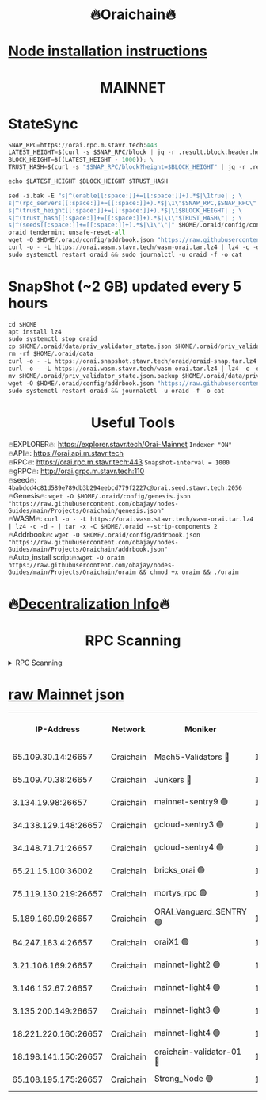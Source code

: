 <h1 align="center"> 🔥Oraichain🔥</h1>

[Node installation instructions](https://github.com/obajay/nodes-Guides/tree/main/Projects/Oraichain)
=
<h1 align="center"> MAINNET</h1>

# StateSync
```python
SNAP_RPC=https://orai.rpc.m.stavr.tech:443
LATEST_HEIGHT=$(curl -s $SNAP_RPC/block | jq -r .result.block.header.height); \
BLOCK_HEIGHT=$((LATEST_HEIGHT - 1000)); \
TRUST_HASH=$(curl -s "$SNAP_RPC/block?height=$BLOCK_HEIGHT" | jq -r .result.block_id.hash)

echo $LATEST_HEIGHT $BLOCK_HEIGHT $TRUST_HASH

sed -i.bak -E "s|^(enable[[:space:]]+=[[:space:]]+).*$|\1true| ; \
s|^(rpc_servers[[:space:]]+=[[:space:]]+).*$|\1\"$SNAP_RPC,$SNAP_RPC\"| ; \
s|^(trust_height[[:space:]]+=[[:space:]]+).*$|\1$BLOCK_HEIGHT| ; \
s|^(trust_hash[[:space:]]+=[[:space:]]+).*$|\1\"$TRUST_HASH\"| ; \
s|^(seeds[[:space:]]+=[[:space:]]+).*$|\1\"\"|" $HOME/.oraid/config/config.toml
oraid tendermint unsafe-reset-all
wget -O $HOME/.oraid/config/addrbook.json "https://raw.githubusercontent.com/obajay/nodes-Guides/main/Projects/Oraichain/addrbook.json"
curl -o - -L https://orai.wasm.stavr.tech/wasm-orai.tar.lz4 | lz4 -c -d - | tar -x -C $HOME/.oraid --strip-components 2
sudo systemctl restart oraid && sudo journalctl -u oraid -f -o cat
```
# SnapShot (~2 GB) updated every 5 hours
```python
cd $HOME
apt install lz4
sudo systemctl stop oraid
cp $HOME/.oraid/data/priv_validator_state.json $HOME/.oraid/priv_validator_state.json.backup
rm -rf $HOME/.oraid/data
curl -o - -L https://orai.snapshot.stavr.tech/oraid/oraid-snap.tar.lz4 | lz4 -c -d - | tar -x -C $HOME/.oraid --strip-components 2
curl -o - -L https://orai.wasm.stavr.tech/wasm-orai.tar.lz4 | lz4 -c -d - | tar -x -C $HOME/.oraid --strip-components 2
mv $HOME/.oraid/priv_validator_state.json.backup $HOME/.oraid/data/priv_validator_state.json
wget -O $HOME/.oraid/config/addrbook.json "https://raw.githubusercontent.com/obajay/nodes-Guides/main/Projects/Oraichain/addrbook.json"
sudo systemctl restart oraid && journalctl -u oraid -f -o cat
```

 <h1 align="center"> Useful Tools</h1>

🔥EXPLORER🔥:     https://explorer.stavr.tech/Orai-Mainnet        `Indexer "ON"` \
🔥API🔥:          https://orai.api.m.stavr.tech \
🔥RPC🔥:          https://orai.rpc.m.stavr.tech:443              `Snapshot-interval = 1000` \
🔥gRPC🔥:         http://orai.grpc.m.stavr.tech:110 \
🔥seed🔥:      `4babdcd4c81d589e789db3b294eebcd779f2227c@orai.seed.stavr.tech:2056` \
🔥Genesis🔥:   `wget -O $HOME/.oraid/config/genesis.json "https://raw.githubusercontent.com/obajay/nodes-Guides/main/Projects/Oraichain/genesis.json"` \
🔥WASM🔥:      `curl -o - -L https://orai.wasm.stavr.tech/wasm-orai.tar.lz4 | lz4 -c -d - | tar -x -C $HOME/.oraid --strip-components 2` \
🔥Addrbook🔥:  `wget -O $HOME/.oraid/config/addrbook.json "https://raw.githubusercontent.com/obajay/nodes-Guides/main/Projects/Oraichain/addrbook.json"` \
🔥Auto_install script🔥:`wget -O oraim https://raw.githubusercontent.com/obajay/nodes-Guides/main/Projects/Oraichain/oraim && chmod +x oraim && ./oraim`

🔥[Decentralization Info](https://github.com/obajay/StateSync-snapshots/tree/main/Projects/Oraichain/Decentralization)🔥
=
<h1 align="center"> RPC Scanning</h1>

<details>
<summary>RPC Scanning</summary>

<h2 align="center"> We scan nodes in real time every 4 hours. And we provide the final result of RPC endpoints.
We cannot influence the operation of these nodes in any way. </h2>


```python
If Voting Power is higher than 0 --> then the Node is a validator of the network and may be subject to attack and be a potential threat to the chain.
```
```python
We marked such validators with a red symbol
```

</details>

[raw Mainnet json](https://rpc-check.oraim.stavr.tech/oraim/rpc-oraim-result.json)
=


<table><tr><th>IP-Address</th><th>Network</th><th>Moniker</th><th>Latest Block Height</th><th>Earliest Block Height</th><th>Catching Up</th><th>Tx Index</th><th>Voting Power</th><th>Scan Time</th></tr><tr><td>65.109.30.14:26657</td><td>Oraichain</td><td>Mach5-Validators 🔴</td><td>17194739</td><td>0</td><td>False</td><td>off</td><td>212</td><td>2024-03-28T14:20:17.038713537UTC</td></tr><tr><td>65.109.70.38:26657</td><td>Oraichain</td><td>Junkers 🔴</td><td>17194758</td><td>0</td><td>False</td><td>off</td><td>197419</td><td>2024-03-28T14:20:32.843964661UTC</td></tr><tr><td>3.134.19.98:26657</td><td>Oraichain</td><td>mainnet-sentry9 🟢</td><td>17194707</td><td>1</td><td>False</td><td>on</td><td>0</td><td>2024-03-28T14:19:45.097632122UTC</td></tr><tr><td>34.138.129.148:26657</td><td>Oraichain</td><td>gcloud-sentry3 🟢</td><td>17194724</td><td>1</td><td>False</td><td>on</td><td>0</td><td>2024-03-28T14:20:00.294155529UTC</td></tr><tr><td>34.148.71.71:26657</td><td>Oraichain</td><td>gcloud-sentry4 🟢</td><td>17194732</td><td>1</td><td>False</td><td>on</td><td>0</td><td>2024-03-28T14:20:09.822959312UTC</td></tr><tr><td>65.21.15.100:36002</td><td>Oraichain</td><td>bricks_orai 🟢</td><td>17194747</td><td>15848470</td><td>False</td><td>on</td><td>0</td><td>2024-03-28T14:20:24.000225650UTC</td></tr><tr><td>75.119.130.219:26657</td><td>Oraichain</td><td>mortys_rpc 🟢</td><td>17194732</td><td>15960001</td><td>False</td><td>on</td><td>0</td><td>2024-03-28T14:20:10.456499793UTC</td></tr><tr><td>5.189.169.99:26657</td><td>Oraichain</td><td>ORAI_Vanguard_SENTRY 🟢</td><td>17194679</td><td>16090001</td><td>False</td><td>off</td><td>0</td><td>2024-03-28T14:19:16.269693558UTC</td></tr><tr><td>84.247.183.4:26657</td><td>Oraichain</td><td>oraiX1 🟢</td><td>17177085</td><td>16177601</td><td>False</td><td>on</td><td>0</td><td>2024-03-28T14:20:26.430159966UTC</td></tr><tr><td>3.21.106.169:26657</td><td>Oraichain</td><td>mainnet-light2 🟢</td><td>17194695</td><td>16436001</td><td>False</td><td>on</td><td>0</td><td>2024-03-28T14:19:35.412662286UTC</td></tr><tr><td>3.146.152.67:26657</td><td>Oraichain</td><td>mainnet-light4 🟢</td><td>17194707</td><td>16436001</td><td>False</td><td>on</td><td>0</td><td>2024-03-28T14:19:45.927841023UTC</td></tr><tr><td>3.135.200.149:26657</td><td>Oraichain</td><td>mainnet-light3 🟢</td><td>17194715</td><td>16436001</td><td>False</td><td>on</td><td>0</td><td>2024-03-28T14:19:52.794071848UTC</td></tr><tr><td>18.221.220.160:26657</td><td>Oraichain</td><td>mainnet-light4 🟢</td><td>17194722</td><td>16588001</td><td>False</td><td>on</td><td>0</td><td>2024-03-28T14:19:57.585866274UTC</td></tr><tr><td>18.198.141.150:26657</td><td>Oraichain</td><td>oraichain-validator-01 🔴</td><td>17194742</td><td>16650390</td><td>False</td><td>on</td><td>32575</td><td>2024-03-28T14:20:19.321856659UTC</td></tr><tr><td>65.108.195.175:26657</td><td>Oraichain</td><td>Strong_Node 🟢</td><td>17194732</td><td>17045001</td><td>False</td><td>on</td><td>0</td><td>2024-03-28T14:20:10.147869992UTC</td></tr></table>
